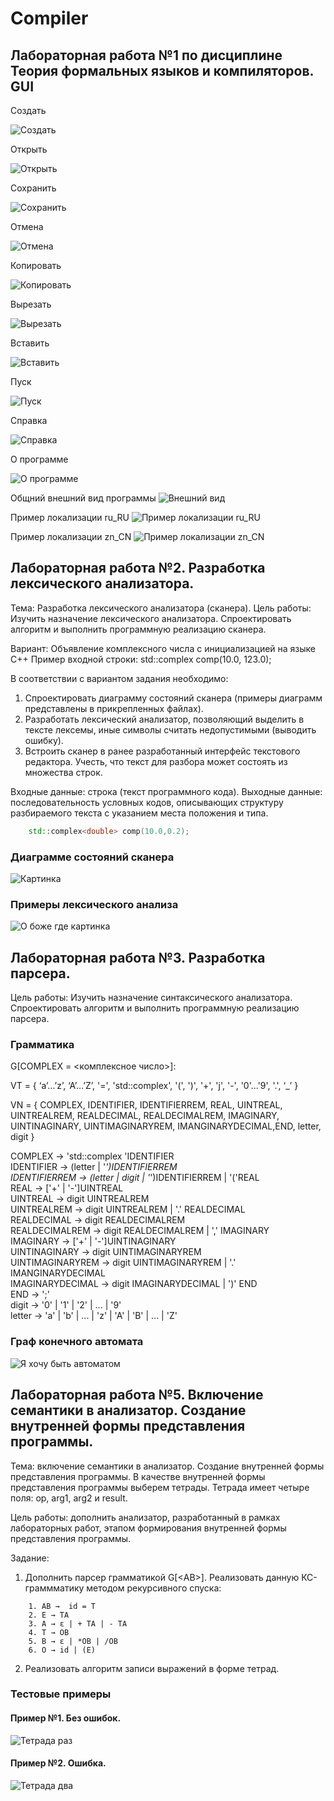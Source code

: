 # Compiler
## Лабораторная работа №1 по дисциплине Теория формальных языков и компиляторов. GUI

Создать

![Создать](images/image.png)

Открыть

![Открыть](images/image-1.png)

Сохранить

![Сохранить](images/image-2.png)

Отмена

![Отмена](images/image-3.png)

Копировать

![Копировать](images/image-4.png)

Вырезать

![Вырезать](images/image-5.png)

Вставить

![Вставить](images/image-6.png)

Пуск

![Пуск](images/image-7.png)

Справка

![Справка](images/image-8.png)

О программе

![О программе](images/image-9.png)

Общний внешний вид программы
![Внешний вид](images/image-10.png)

Пример локализации ru_RU
![Пример локализации ru_RU](images/image-11.png)

Пример локализации zn_CN
![Пример локализации zn_CN](images/image-12.png)

## Лабораторная работа №2. Разработка лексического анализатора.

Тема: Разработка лексического анализатора (сканера).
Цель работы: Изучить назначение лексического анализатора. Спроектировать алгоритм и выполнить программную реализацию сканера.

Вариант: Объявление комплексного числа с инициализацией на языке C++
Пример входной строки: std::complex<double> comp(10.0, 123.0);

В соответствии с вариантом задания необходимо:

1. Спроектировать диаграмму состояний сканера (примеры диаграмм представлены в прикрепленных файлах).
2. Разработать лексический анализатор, позволяющий выделить в тексте лексемы, иные символы считать недопустимыми (выводить ошибку).
3. Встроить сканер в ранее разработанный интерфейс текстового редактора. Учесть, что текст для разбора может состоять из множества строк.

Входные данные: строка (текст программного кода).
Выходные данные: последовательность условных кодов, описывающих структуру разбираемого текста с указанием места положения и типа.

```C++
    std::complex<double> comp(10.0,0.2);
```

### Диаграмме состояний сканера
![Картинка](images/scheme.png)

### Примеры лексического анализа
![О боже где картинка](images/test.png)

## Лабораторная работа №3. Разработка парсера.
Цель работы: Изучить назначение синтаксического анализатора. Спроектировать алгоритм и выполнить программную реализацию парсера.

### Грамматика
G[COMPLEX = <комплексное число>]:   

VT = { ‘a’…’z’, ‘A’…’Z’, '=', 'std::complex<double>', '(', ')', '+', 'j', '-', '0'...'9', '.', ‘_’ }  

VN = { COMPLEX, IDENTIFIER, IDENTIFIERREM, REAL, UINTREAL, UINTREALREM, REALDECIMAL, REALDECIMALREM, IMAGINARY, UINTINAGINARY, UINTIMAGINARYREM, IMANGINARYDECIMAL,END, letter, digit }  

COMPLEX -> 'std::complex<double> 'IDENTIFIER  
IDENTIFIER -> (letter | '_')IDENTIFIERREM  
IDENTIFIERREM -> (letter | digit | '_')IDENTIFIERREM | '('REAL  
REAL -> ['+' | '-']UINTREAL  
UINTREAL -> digit UINTREALREM  
UINTREALREM -> digit UINTREALREM | '.' REALDECIMAL  
REALDECIMAL -> digit REALDECIMALREM  
REALDECIMALREM -> digit REALDECIMALREM | ',' IMAGINARY  
IMAGINARY -> ['+' | '-']UINTINAGINARY  
UINTINAGINARY -> digit UINTIMAGINARYREM  
UINTIMAGINARYREM -> digit UINTIMAGINARYREM | '.' IMANGINARYDECIMAL  
IMAGINARYDECIMAL -> digit IMAGINARYDECIMAL | ')' END  
END -> ';'  
digit -> '0' | '1' | '2' | ... | '9'  
letter -> 'a' | 'b' | ... | 'z' | 'A' | 'B' | ... | 'Z'   

### Граф конечного автомата
![Я хочу быть автоматом](images/automaton.jpg)

## Лабораторная работа №5. Включение семантики в анализатор. Создание внутренней формы представления программы.
Тема: включение семантики в анализатор. Создание внутренней формы представления программы. В качестве внутренней формы представления программы выберем тетрады. Тетрада имеет четыре поля: op, arg1, arg2 и result.

Цель работы: дополнить анализатор, разработанный в рамках лабораторных работ, этапом формирования внутренней формы представления программы.

Задание:

1. Дополнить парсер грамматикой G[<АВ>]. Реализовать данную КС-граммматику методом рекурсивного спуска:

```
    1. АВ →  id = T
    2. E → TA 
    3. A → ε | + TA | - TA 
    4. T → ОВ 
    5. В → ε | *ОВ | /ОВ 
    6. О → id | (E) 
```

2. Реализовать алгоритм записи выражений в форме тетрад. 

### Тестовые примеры
#### Пример №1. Без ошибок.
![Тетрада раз](images/tetrad%20test%201.png)


#### Пример №2. Ошибка.
![Тетрада два](images/tetrad%20test%202.png)